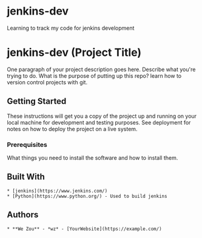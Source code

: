 # jenkins-dev
Learning to track my code for jenkins development
# jenkins-dev (Project Title)

One paragraph of your project description goes here. Describe what you're trying to do.
What is the purpose of putting up this repo?
learn how to version control projects with git. 
## Getting Started

These instructions will get you a copy of the project up and running on your local machine
for development and testing purposes. See deployment for notes on how to deploy the project
on a live system.

### Prerequisites

What things you need to install the software and how to install them.

## Built With

    * [jenkins](https://www.jenkins.com/)
    * [Python](https://www.python.org/) - Used to build jenkins

## Authors

    * **We Zou** - *wz* - [YourWebsite](https://example.com/)
